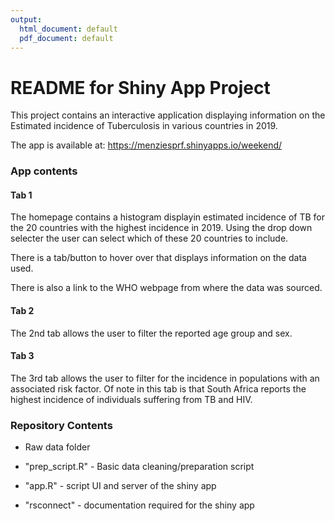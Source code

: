 ```yaml
---
output:
  html_document: default
  pdf_document: default
---
```

# README for Shiny App Project

This project contains an interactive application displaying information on the Estimated incidence of Tuberculosis in various countries in 2019. 

The app is available at: https://menziesprf.shinyapps.io/weekend/

### App contents

#### Tab 1 

The homepage contains a histogram displayin estimated incidence of TB for the 20 countries with the highest incidence in 2019. Using the drop down selecter the user can select which of these 20 countries to include.

There is a tab/button to hover over that displays information on the data used.

There is also a link to the WHO webpage from where the data was sourced.

#### Tab 2 

The 2nd tab allows the user to filter the reported age group and sex.

#### Tab 3 

The 3rd tab allows the user to filter for the incidence in populations with an associated risk factor. Of note in this tab is that South Africa reports the highest incidence of individuals suffering from TB and HIV. 

### Repository Contents

* Raw data folder

* "prep_script.R" - Basic data cleaning/preparation script

* "app.R" - script UI and server of the shiny app

* "rsconnect" - documentation required for the shiny app

